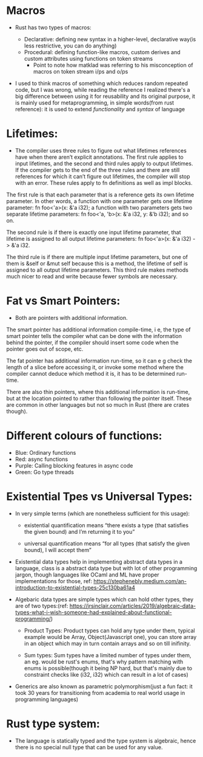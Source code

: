 # Macros

- Rust has two types of macros:

  - Declarative: defining new syntax in a higher-level, declarative way(is less restrictive, you can do anything)
  - Procedural: defining function-like macros, custom derives and custom attributes using functions on token streams
    - Point to note how matklad was referring to his misconception of macros on token stream i/ps and o/ps

- I used to think macros of something which reduces random repeated code, but I was wrong, while reading the reference I realized there's a big difference between using it for reusability and its original purpose, it is mainly used for metaprogramming, in simple words(from rust reference): it is used to extend _*functionality*_ and _syntax_ of language

# Lifetimes:

- The compiler uses three rules to figure out what lifetimes references have when there aren’t explicit annotations. The first rule applies to input lifetimes, and the second and third rules apply to output lifetimes. If the compiler gets to the end of the three rules and there are still references for which it can’t figure out lifetimes, the compiler will stop with an error. These rules apply to fn definitions as well as impl blocks.

The first rule is that each parameter that is a reference gets its own lifetime parameter. In other words, a function with one parameter gets one lifetime parameter: fn foo<'a>(x: &'a i32); a function with two parameters gets two separate lifetime parameters: fn foo<'a, 'b>(x: &'a i32, y: &'b i32); and so on.

The second rule is if there is exactly one input lifetime parameter, that lifetime is assigned to all output lifetime parameters: fn foo<'a>(x: &'a i32) -> &'a i32.

The third rule is if there are multiple input lifetime parameters, but one of them is &self or &mut self because this is a method, the lifetime of self is assigned to all output lifetime parameters. This third rule makes methods much nicer to read and write because fewer symbols are necessary.

# Fat vs Smart Pointers:

- Both are pointers with additional information.

The smart pointer has additional information compile-time, i e, the type of smart pointer tells the compiler what can be done with the information behind the pointer, if the compiler should insert some code when the pointer goes out of scope, etc.

The fat pointer has additional information run-time, so it can e g check the length of a slice before accessing it, or invoke some method where the compiler cannot deduce which method it is, it has to be determined run-time.

There are also thin pointers, where this additional information is run-time, but at the location pointed to rather than following the pointer itself. These are common in other languages but not so much in Rust (there are crates though).

# Different colours of functions:

- Blue: Ordinary functions
- Red: async functions
- Purple: Calling blocking features in async code
- Green: Go type threads

# Existential Tpes vs Universal Types:

- In very simple terms (which are nonetheless sufficient for this usage):

  - existential quantification means “there exists a type (that satisfies the given bound) and I’m returning it to you”

  - universal quantification means “for all types (that satisfy the given bound), I will accept them”

- Existential data types help in implementing abstract data types in a language, class is a abstract data type but with lot of other programming jargon, though languages like OCaml and ML have proper implementations for those, ref: https://stephenebly.medium.com/an-introduction-to-existential-types-25c130ba61a4

- Algebaric data types are simple types which can hold other types, they are of two types:(ref: https://jrsinclair.com/articles/2019/algebraic-data-types-what-i-wish-someone-had-explained-about-functional-programming/)

  - Product Types: Product types can hold any type under them, typical example would be Array, Object(Javascript one), you can store array in an object which may in turn contain arrays and so on till inifinity.

  - Sum types: Sum types have a limited number of types under them, an eg. would be rust's enums, that's why pattern matching with enums is possible(though it being NP hard, but that's mainly due to constraint checks like (i32, i32) which can result in a lot of cases)

- Generics are also known as parametric polymorphism(just a fun fact: it took 30 years for transitioning from academia to real world usage in programming languages)

# Rust type system:

- The language is statically typed and the type system is algebraic, hence there is no special null type that can be used for any value.
